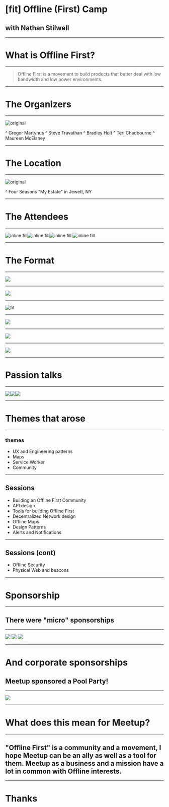 # [fit] Offline (First) Camp
## with Nathan Stilwell

---

# What is Offline First?

---

> Offline First is a movement to build products that better deal with low bandwidth and low power environments.

---

# The Organizers

---

![original](./img/the-team.jpg)

^ Gregor Martynus
^ Steve Travathan
^ Bradley Holt
^ Teri Chadbourne
^ Maureen McElaney

---

# The Location

---

![original](img/the-location.jpg)

^ Four Seasons "My Estate" in Jewett, NY

---

# The Attendees

---

![inline fill](img/the-attendees-5.jpg)![inline fill](img/the-attendees-1.jpg)![inline fill](img/the-attendees-2.jpg)
![inline fill](img/the-attendees-3.jpg)

---

# The Format

---

![](img/the-format-standup.jpg)

---

![](img/the-format-voting.jpg)

---

![fit](img/the-format-schedule.jpg)

---

![](img/the-format-session.jpg)

---

![](img/the-format-notetaking.jpg)

---

![](img/the-format-presenting.jpg)

---

# Passion talks

---

![](img/the-format-passion-1.jpg)![ ](img/the-format-passion-2.jpg)![](img/the-format-passion-3.jpg)


---

# Themes that arose

---

### themes
+ UX and Engineering patterns
+ Maps
+ Service Worker
+ Community

---

## Sessions
+ Building an Offline First Community
+ API design
+ Tools for building Offline First
+ Decentralized Network design
+ Offline Maps
+ Design Patterns
+ Alerts and Notifications

---

## Sessions (cont)
+ Offline Security
+ Physical Web and beacons

---

# Sponsorship

---

## There were "micro" sponsorships

---

![](img/the-sponsoship-1.jpg)
![](img/the-sponsoship-2.jpg)
![](img/the-sponsoship-3.jpg)

---

# And corporate sponsorships
## Meetup sponsored a Pool Party!
---

![](img/the-pool-party.jpg)

---

# What does this mean for Meetup?

---

## "Offline First" is a community and a movement, I hope Meetup can be an ally as well as a tool for them. Meetup as a business and a mission have a lot in common with Offline interests.

---

# Thanks
